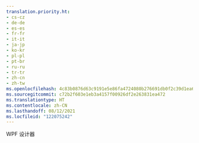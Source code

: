 ```yaml
---
translation.priority.ht:
- cs-cz
- de-de
- es-es
- fr-fr
- it-it
- ja-jp
- ko-kr
- pl-pl
- pt-br
- ru-ru
- tr-tr
- zh-cn
- zh-tw
ms.openlocfilehash: 4c83b0876d63c9191e5e86fa4724080b276691db0f2c39d1ea61c799e05cb344
ms.sourcegitcommit: c72b2f603e1eb3a4157f00926df2e263831ea472
ms.translationtype: HT
ms.contentlocale: zh-CN
ms.lasthandoff: 08/12/2021
ms.locfileid: "122075242"
---
```

WPF 设计器